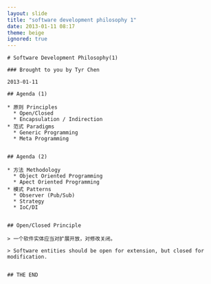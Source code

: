 ```yaml
---
layout: slide
title: "software development philosophy 1"
date: 2013-01-11 08:17
theme: beige
ignored: true
---
```


    # Software Development Philosophy(1)

    ### Brought to you by Tyr Chen

    2013-01-11


<!--more-->


    ## Agenda (1)

    * 原则 Principles
      * Open/Closed
      * Encapsulation / Indirection
    * 范式 Paradigms
      * Generic Programming
      * Meta Programming


    ## Agenda (2)

    * 方法 Methodology
      * Object Oriented Programming
      * Apect Oriented Programming
    * 模式 Patterns
      * Observer (Pub/Sub)
      * Strategy
      * IoC/DI


    ## Open/Closed Principle

    > 一个软件实体应当对扩展开放，对修改关闭。

    > Software entities should be open for extension, but closed for modification.


    ## THE END


